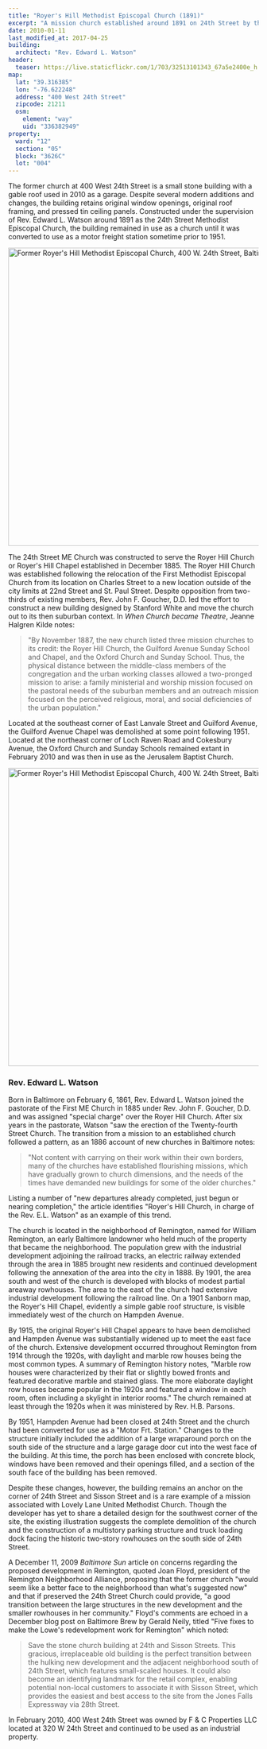 ```yaml
---
title: "Royer's Hill Methodist Episcopal Church (1891)"
excerpt: "A mission church established around 1891 on 24th Street by the leaders of Lovely Lane Church, converted to use as a warehouse and garage by the 1950s."
date: 2010-01-11
last_modified_at: 2017-04-25
building:
  architect: "Rev. Edward L. Watson"
header:
  teaser: https://live.staticflickr.com/1/703/32513101343_67a5e2400e_h.jpg
map:
  lat: "39.316385"
  lon: "-76.622248"
  address: "400 West 24th Street"
  zipcode: 21211
  osm:
    element: "way"
    uid: "336382949"
property:
  ward: "12"
  section: "05"
  block: "3626C"
  lot: "004"
---
```


<!-- NOTE: This is a version of a 2010 report. I had to strip out the citations to convert from Microsoft Word to Markdown but they are still available. -->

The former church at 400 West 24th Street is a small stone building with a gable roof used in 2010 as a garage. Despite several modern additions and changes, the building retains original window openings, original roof framing, and pressed tin ceiling panels. Constructed under the supervision of Rev. Edward L. Watson around 1891 as the 24th Street Methodist Episcopal Church, the building remained in use as a church until it was converted to use as a motor freight station sometime prior to 1951.

<a data-flickr-embed="true"  href="https://www.flickr.com/photos/baltimoreheritage/32513101343/in/photolist-Rx5acV-Rx59hP-SzJJ7e-Rx5a2V-SzJHW4-SzJJfv-SzJHFe-SzJHun" title="Former Royer&#x27;s Hill Methodist Episcopal Church, 400 W. 24th Street, Baltimore, MD 21211"><img src="https://live.staticflickr.com/1/703/32513101343_f0a6b8f2c3_c.jpg" width="800" height="600" alt="Former Royer&#x27;s Hill Methodist Episcopal Church, 400 W. 24th Street, Baltimore, MD 21211"></a>

The 24th Street ME Church was constructed to serve the Royer Hill Church or Royer's Hill Chapel established in December 1885. The Royer Hill Church was established following the relocation of the First Methodist Episcopal Church from its location on Charles Street to a new location outside of the city limits at 22nd Street and St. Paul Street. Despite opposition from two-thirds of existing members, Rev. John F. Goucher, D.D. led the effort to construct a new building designed by Stanford White and move the church out to its then suburban context. In _When Church became Theatre_, Jeanne Halgren Kilde notes:

> "By November 1887, the new church listed three mission churches to its credit: the Royer Hill Church, the Guilford Avenue Sunday School and Chapel, and the Oxford Church and Sunday School. Thus, the physical distance between the middle-class members of the congregation and the urban working classes allowed a two-pronged mission to arise: a family ministerial and worship mission focused on the pastoral needs of the suburban members and an outreach mission focused on the perceived religious, moral, and social deficiencies of the urban population."

Located at the southeast corner of East Lanvale Street and Guilford Avenue, the Guilford Avenue Chapel was demolished at some point following 1951. ‎ Located at the northeast corner of Loch Raven Road and Cokesbury Avenue, the Oxford Church and Sunday Schools remained extant in February 2010 and was then in use as the Jerusalem Baptist Church.

<a data-flickr-embed="true"  href="https://www.flickr.com/photos/baltimoreheritage/33199619121/in/photolist-Rx5acV-Rx59hP-SzJJ7e-Rx5a2V-SzJHW4-SzJJfv-SzJHFe-SzJHun" title="Former Royer&#x27;s Hill Methodist Episcopal Church, 400 W. 24th Street, Baltimore, MD 21211"><img src="https://live.staticflickr.com/4/3898/33199619121_ee971baa66_c.jpg" width="800" height="600" alt="Former Royer&#x27;s Hill Methodist Episcopal Church, 400 W. 24th Street, Baltimore, MD 21211"></a><script async src="//embedr.flickr.com/assets/client-code.js" charset="utf-8"></script>

### Rev. Edward L. Watson

Born in Baltimore on February 6, 1861, Rev. Edward L. Watson joined the pastorate of the First ME Church in 1885 under Rev. John F. Goucher, D.D. and was assigned "special charge" over the Royer Hill Church. After six years in the pastorate, Watson "saw the erection of the Twenty-fourth Street Church. The transition from a mission to an established church followed a pattern, as an 1886 account of new churches in Baltimore notes:

>"Not content with carrying on their work within their own borders, many of the churches have established flourishing missions, which have gradually grown to church dimensions, and the needs of the times have demanded new buildings for some of the older churches."

Listing a number of "new departures already completed, just begun or nearing completion," the article identifies "Royer's Hill Church, in charge of the Rev. E.L. Watson" as an example of this trend.

The church is located in the neighborhood of Remington, named for William Remington, an early Baltimore landowner who held much of the property that became the neighborhood. The population grew with the industrial development adjoining the railroad tracks, an electric railway extended through the area in 1885 brought new residents and continued development following the annexation of the area into the city in 1888. By 1901, the area south and west of the church is developed with blocks of modest partial areaway rowhouses. The area to the east of the church had extensive industrial development following the railroad line. On a 1901 Sanborn map, the Royer's Hill Chapel, evidently a simple gable roof structure, is visible immediately west of the church on Hampden Avenue.

By 1915, the original Royer's Hill Chapel appears to have been demolished and Hampden Avenue was substantially widened up to meet the east face of the church. Extensive development occurred throughout Remington from 1914 through the 1920s, with daylight and marble row houses being the most common types. A summary of Remington history notes, "Marble row houses were characterized by their flat or slightly bowed fronts and featured decorative marble and stained glass. The more elaborate daylight row houses became popular in the 1920s and featured a window in each room, often including a skylight in interior rooms." The church remained at least through the 1920s when it was ministered by Rev. H.B. Parsons.

By 1951, Hampden Avenue had been closed at 24th Street and the church had been converted for use as a "Motor Frt. Station." Changes to the structure initially included the addition of a large wraparound porch on the south side of the structure and a large garage door cut into the west face of the building. At this time, the porch has been enclosed with concrete block, windows have been removed and their openings filled, and a section of the south face of the building has been removed.

Despite these changes, however, the building remains an anchor on the corner of 24th Street and Sisson Street and is a rare example of a mission associated with Lovely Lane United Methodist Church. Though the developer has yet to share a detailed design for the southwest corner of the site, the existing illustration suggests the complete demolition of the church and the construction of a multistory parking structure and truck loading dock facing the historic two-story rowhouses on the south side of 24th Street.

A December 11, 2009 _Baltimore Sun_ article on concerns regarding the proposed development in Remington, quoted Joan Floyd, president of the Remington Neighborhood Alliance, proposing that the former church "would seem like a better face to the neighborhood than what's suggested now" and that if preserved the 24th Street Church could provide, "a good transition between the large structures in the new development and the smaller rowhouses in her community." Floyd's comments are echoed in a December blog post on Baltimore Brew by Gerald Neily, titled "Five fixes to make the Lowe's redevelopment work for Remington" which noted:

>Save the stone church building at 24th and Sisson Streets. This gracious, irreplaceable old building is the perfect transition between the hulking new development and the adjacent neighborhood south of 24th Street, which features small-scaled houses. It could also become an identifying landmark for the retail complex, enabling potential non-local customers to associate it with Sisson Street, which provides the easiest and best access to the site from the Jones Falls Expressway via 28th Street.

In February 2010, 400 West 24th Street was owned by F &amp; C Properties LLC located at 320 W 24th Street and continued to be used as an industrial property.
